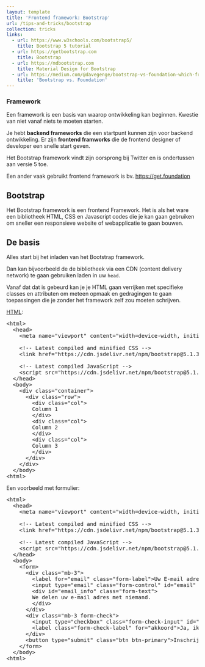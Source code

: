 ```yaml
---
layout: template
title: 'Frontend framework: Bootstrap'
url: /tips-and-tricks/bootstrap
collection: tricks
links:
  - url: https://www.w3schools.com/bootstrap5/
    title: Bootstrap 5 tutorial
  - url: https://getbootstrap.com
    title: Bootstrap
  - url: https://mdbootstrap.com
    title: Material Design for Bootstrap   
  - url: https://medium.com/@davegenge/bootstrap-vs-foundation-which-front-end-framework-to-use-e85319258b88
    title: 'Bootstrap vs. Foundation'
---
```

<div class="highlight">
    <h3>Framework</h3>
    <p> 
    Een framework is een basis van waarop ontwikkeling kan beginnen. Kwestie van niet vanaf niets te moeten starten.</p>
    <p>Je hebt <strong>backend frameworks</strong> die een startpunt kunnen zijn voor backend ontwikkeling. Er zijn <strong>frontend framworks</strong> die de frontend designer of developer een snelle start geven.
    </p>
    <p>
    Het Bootstrap framework vindt zijn oorsprong bij Twitter en is ondertussen aan versie 5 toe.
    </p>
    <p>
    Een ander vaak gebruikt frontend framework is bv. <a target="_blank" href="https://get.foundation">https://get.foundation</a>
    </p> 
</div>

## Bootstrap

Het Bootstrap framework is een frontend Framework. Het is als het ware een bibliotheek HTML, CSS en Javascript codes die je kan gaan gebruiken om sneller een responsieve website of webapplicatie te gaan bouwen.


## De basis

Alles start bij het inladen van het Bootstrap framework. 

Dan kan bijvoorbeeld de de bibliotheek via een CDN (content delivery network) te gaan gebruiken laden in uw <code>head</code>.

Vanaf dat dat is gebeurd kan je je HTML gaan verrijken met specifieke classes en attributen om meteen opmaak en gedragingen te gaan toepassingen die je zonder het framework zelf zou moeten schrijven.

<u>HTML</u>:
<pre data-enlighter-theme="beyond" data-enlighter-language="html">
&lt;html&gt;
  &lt;head&gt;
    &lt;meta name="viewport" content="width=device-width, initial-scale=1"&gt;
 
    &lt;!-- Latest compiled and minified CSS --&gt;
    &lt;link href="https://cdn.jsdelivr.net/npm/bootstrap@5.1.3/dist/css/bootstrap.min.css" rel="stylesheet"&gt;

    &lt;!-- Latest compiled JavaScript --&gt;
    &lt;script src="https://cdn.jsdelivr.net/npm/bootstrap@5.1.3/dist/js/bootstrap.bundle.min.js"&gt;&lt;/script&gt;
  &lt;/head&gt;
  &lt;body&gt;
    &lt;div class="container"&gt;
      &lt;div class="row"&gt;
        &lt;div class="col"&gt;
        Column 1
        &lt;/div&gt;
        &lt;div class="col"&gt;
        Column 2
        &lt;/div&gt;
        &lt;div class="col"&gt;
        Column 3
        &lt;/div&gt;
      &lt;/div&gt;
    &lt;/div&gt;
  &lt;/body&gt;
&lt;html&gt;
</pre>

Een voorbeeld met formulier:

<pre data-enlighter-theme="beyond" data-enlighter-language="html">
&lt;html&gt;
  &lt;head&gt;
    &lt;meta name="viewport" content="width=device-width, initial-scale=1"&gt;
 
    &lt;!-- Latest compiled and minified CSS --&gt;
    &lt;link href="https://cdn.jsdelivr.net/npm/bootstrap@5.1.3/dist/css/bootstrap.min.css" rel="stylesheet"&gt;

    &lt;!-- Latest compiled JavaScript --&gt;
    &lt;script src="https://cdn.jsdelivr.net/npm/bootstrap@5.1.3/dist/js/bootstrap.bundle.min.js"&gt;&lt;/script&gt;
  &lt;/head&gt;
  &lt;body&gt;
    &lt;form&gt;
      &lt;div class="mb-3"&gt;
        &lt;label for="email" class="form-label">Uw E-mail adres&lt;/label&gt;
        &lt;input type="email" class="form-control" id="email" aria-describedby="email_info"&gt;
        &lt;div id="email_info" class="form-text"&gt;
        We delen uw e-mail adres met niemand.
        &lt;/div&gt;
      &lt;/div&gt;
      &lt;div class="mb-3 form-check"&gt;
        &lt;input type="checkbox" class="form-check-input" id="akkoord"&gt;
        &lt;label class="form-check-label" for="akkoord"&gt;Ja, ik wil op de hoogte blijven van nieuwigheden&lt;/label&gt;
      &lt;/div&gt;
      &lt;button type="submit" class="btn btn-primary">Inschrijven&lt;/button&gt;
    &lt;/form&gt;
  &lt;/body&gt;
&lt;html&gt;
</pre>


